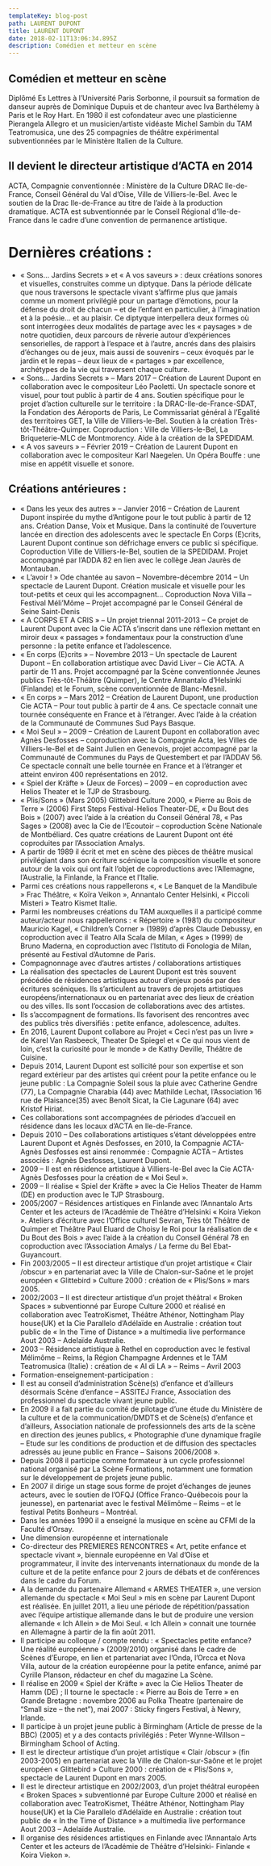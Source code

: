 ```yaml
---
templateKey: blog-post
path: LAURENT DUPONT
title: LAURENT DUPONT
date: 2018-02-11T13:06:34.895Z
description: Comédien et metteur en scène
---
```

## Comédien et metteur en scène

Diplômé Es Lettres à l’Université Paris Sorbonne, il poursuit sa formation de danseur auprès de Dominique Dupuis et de chanteur avec Iva Barthélemy à Paris et le Roy Hart. En 1980 il est cofondateur avec une plasticienne Pierangela Allegro et un musicien/artiste vidéaste Michel Sambin du TAM Teatromusica, une des 25 compagnies de théâtre expérimental subventionnées par le Ministère Italien de la Culture.

## Il devient le directeur artistique d’ACTA en 2014

ACTA, Compagnie conventionnée : Ministère de la Culture DRAC Ile-de-France, Conseil Général du Val d’Oise, Ville de Villiers-le-Bel. Avec le soutien de la Drac Ile-de-France au titre de l’aide à la production dramatique. ACTA est subventionnée par le Conseil Régional d’Ile-de-France dans le cadre d’une convention de permanence artistique.

# Dernières créations :

* « Sons… Jardins Secrets » et « A vos saveurs » : deux créations  sonores et visuelles, construites comme un diptyque. Dans la période délicate que nous traversons le spectacle vivant s’affirme plus que jamais comme un moment privilégié pour un partage d’émotions, pour la défense du droit de chacun – et de l’enfant en particulier, à l’imagination et à la poésie… et au plaisir. Ce diptyque interpellera deux formes où sont interrogées deux modalités de partage avec les « paysages » de notre quotidien, deux parcours de rêverie autour d’expériences sensorielles, de rapport à l’espace et à l’autre, ancrés dans des plaisirs d’échanges ou de jeux, mais aussi de souvenirs – ceux évoqués par le jardin et le repas – deux lieux de « partages » par excellence, archétypes de la vie qui traversent chaque culture.
* « Sons… Jardins Secrets » – Mars 2017 – Création de Laurent Dupont en collaboration avec le compositeur Léo Paoletti. Un spectacle sonore et visuel, pour tout public à partir de 4 ans. Soutien spécifique pour le projet d’action culturelle sur le territoire : la DRAC-Ile-de-France-SDAT, la Fondation des Aéroports de Paris, Le Commissariat général à l’Egalité des territoires GET, la Ville de Villiers-le-Bel. Soutien à la création Très-tôt-Théâtre-Quimper. Coproduction : Ville de Villiers-le-Bel, La Briqueterie-MLC de Montmorency. Aide à la création de la SPEDIDAM.
* « A vos saveurs » – Février 2019 – Création de Laurent Dupont en collaboration avec le compositeur Karl Naegelen. Un Opéra Bouffe : une mise en appétit visuelle et sonore.

## Créations antérieures :

* « Dans les yeux des autres » – Janvier 2016 – Création de Laurent Dupont inspirée du mythe d’Antigone pour le tout public à partir de 12 ans. Création Danse, Voix et Musique. Dans la continuité de l’ouverture lancée en direction des adolescents avec le spectacle  En Corps (E)crits, Laurent Dupont continue son défrichage envers ce public si spécifique. Coproduction Ville de Villiers-le-Bel, soutien de la SPEDIDAM. Projet accompagné par l’ADDA 82 en lien avec le collège Jean Jaurès de Montauban.
* « L’avoir ! »  Ode chantée au savon – Novembre-décembre 2014 – Un spectacle de Laurent Dupont. Création musicale et visuelle pour les tout-petits et ceux qui les accompagnent… Coproduction Nova Villa – Festival Méli’Môme – Projet accompagné par le Conseil Général de Seine Saint-Denis
* « A CORPS ET A CRIS » – Un projet triennal 2011-2013 – Ce projet de Laurent Dupont avec la Cie ACTA s’inscrit dans une réflexion mettant en miroir deux « passages » fondamentaux pour la construction d’une personne : la petite enfance et l’adolescence.
* « En corps (E)crits » – Novembre 2013 – Un spectacle de Laurent Dupont – En collaboration artistique avec David Liver – Cie ACTA. A partir de 11 ans. Projet accompagné par la Scène conventionnée Jeunes publics Très-tôt-Théâtre (Quimper), le Centre Annantalo d’Helsinki (Finlande) et le Forum, scène conventionnée de Blanc-Mesnil.
* « En corps » – Mars 2012 – Création de Laurent Dupont,  une production Cie ACTA – Pour tout public à partir de 4 ans. Ce spectacle connait une tournée conséquente en France et à l’étranger. Avec l’aide à la création de la Communauté de Communes Sud Pays Basque.
* « Moi Seul » – 2009 – Création de Laurent Dupont en collaboration avec Agnès Desfosses – coproduction avec la Compagnie Acta, les Villes de Villiers-le-Bel et de Saint Julien en Genevois, projet accompagné par la Communauté de Communes du Pays de Questembert et par l’ADDAV 56. Ce spectacle connaît une belle tournée en France et à l’étranger et atteint environ 400 représentations en 2012.
* « Spiel der Kräfte » (Jeux de Forces)  – 2009 – en coproduction avec Helios Theater et le TJP de Strasbourg.
* « Plis/Sons » (Mars 2005) Glittebird Culture 2000, « Pierre au Bois de Terre » (2006) First Steps Festival-Helios Theater-DE,  « Du Bout des Bois » (2007) avec l’aide à la création du Conseil Général 78, « Pas Sages » (2008) avec la Cie de l’Ecoutoir – coproduction Scène Nationale de Montbéliard. Ces quatre créations de Laurent Dupont ont été coproduites par l’Association Amalys.
* A partir de 1989 il écrit et met en scène des pièces de théâtre musical privilégiant dans son écriture scénique la composition visuelle et sonore autour de la voix qui ont fait l’objet de coproductions avec l’Allemagne, l’Australie, la Finlande, la France et l’Italie.
* Parmi ces créations nous rappellerons «, « Le Banquet de la Mandibule » Frac Théâtre, « Koïra Veikon »,     Annantalo Center Helsinki, « Piccoli Misteri » Teatro Kismet Italie.
* Parmi les nombreuses créations du TAM auxquelles il a participé comme auteur/acteur nous rappellerons :  « Répertoire » (1981) du compositeur Mauricio Kagel, « Children’s Corner » (1989) d’après Claude Debussy, en coproduction avec il Teatro Alla Scala de Milan, « Ages » (1999) de Bruno Maderna, en coproduction avec l’Istituto di Fonologia de Milan, présenté au Festival d’Automne de Paris.
* Compagnonnage avec d’autres artistes / collaborations artistiques
* La réalisation des spectacles de Laurent Dupont est très souvent précédée de résidences artistiques autour d’enjeux posés par des écritures scéniques. Ils s’articulent au travers de projets artistiques européens/internationaux ou en partenariat avec des lieux de création ou des villes. Ils sont l’occasion de collaborations avec des artistes.
* Ils s’accompagnent de formations. Ils favorisent des rencontres avec des publics très diversifiés : petite enfance, adolescence, adultes.
* En 2016, Laurent Dupont collabore au Projet « Ceci n’est pas un livre » de Karel Van Rasbeeck, Theater De Spiegel et « Ce qui nous vient de loin, c’est la curiosité pour le monde » de Kathy Deville, Théâtre de Cuisine.
* Depuis 2014, Laurent Dupont est sollicité pour son expertise et son regard extérieur par des artistes qui créent pour la petite enfance ou le jeune public : La Compagnie Soleil sous la pluie avec Catherine Gendre (77), La Compagnie Charabia (44) avec Mathilde Lechat, l’Association 16 rue de Plaisance(35) avec Benoît Sicat, la Cie Lagunare (64) avec Kristof Hiriat.
* Ces collaborations sont accompagnées de périodes d’accueil en résidence dans les locaux d’ACTA en Ile-de-France.
* Depuis 2010 – Des collaborations artistiques s’étant développées entre Laurent Dupont et Agnès Desfosses, en 2010,  la Compagnie ACTA-Agnès Desfosses est ainsi renommée : Compagnie ACTA – Artistes associés : Agnès Desfosses, Laurent Dupont.
* 2009 – Il est en résidence artistique à Villiers-le-Bel avec la Cie ACTA-Agnès Desfosses pour la création de « Moi Seul ».
* 2009 – Il réalise « Spiel der Kräfte » avec la Cie Helios Theater de Hamm (DE) en production avec le TJP Strasbourg.
* 2005/2007 – Résidences artistiques en Finlande avec l’Annantalo Arts Center et les acteurs de l’Académie de Théâtre d’Helsinki « Koira Viekon ». Ateliers d’écriture avec l’Office culturel Sevran, Très tôt Théâtre de Quimper et Théâtre Paul Eluard de Choisy le Roi pour la réalisation de « Du Bout des Bois » avec l’aide à la création du Conseil Général 78 en coproduction avec l’Association Amalys / La ferme du Bel Ebat- Guyancourt.
* Fin 2003/2005 – Il est directeur artistique d’un projet artistique « Clair /obscur » en partenariat avec la Ville de Chalon-sur-Saône et le projet européen « Glittebird » Culture 2000 : création de « Plis/Sons » mars 2005.
* 2002/2003 – Il est directeur artistique d’un projet théâtral « Broken Spaces » subventionné par Europe Culture 2000 et réalisé en collaboration avec TeatroKismet, Théâtre Athénor, Nottingham Play house(UK) et la Cie Parallelo d’Adélaïde en Australie : création tout public de « In the Time of Distance » a multimedia live performance Aout 2003 – Adelaïde Australie.
* 2003 – Résidence artistique à Rethel en coproduction avec le festival Mélimôme – Reims, la Région Champagne Ardennes et le TAM Teatromusica (Italie) : création de « Al di LA » – Reims – Avril 2003
* Formation-enseignement-participation :
* Il est au conseil d’administration Scène(s) d’enfance et d’ailleurs désormais Scène d’enfance – ASSITEJ France, Association des professionnel du spectacle vivant jeune public.
* En 2009 il a fait partie du comité de pilotage d’une étude du  Ministère de la culture et de la communication/DMDTS et de  Scène(s) d’enfance et d’ailleurs, Association nationale de professionnels des arts de la scène en direction des jeunes publics, « Photographie d’une dynamique fragile – Etude sur les conditions de production et de diffusion des spectacles adressés au jeune public en France – Saisons 2006/2008 ».
* Depuis 2008 il participe comme formateur à un cycle professionnel national organisé par La Scène Formations, notamment une formation sur le développement de projets jeune public.
* En 2007 il dirige un stage sous forme de projet d’échanges de jeunes acteurs, avec le soutien de l’OFQJ (Office Franco-Québecois pour la jeunesse), en partenariat avec le festival Mélimôme – Reims – et le festival Petits Bonheurs – Montréal.
* Dans les années 1990 il a enseigné la musique en scène au CFMI de la Faculté d’Orsay.
* Une dimension européenne et internationale
* Co-directeur des PREMIERES RENCONTRES « Art, petite enfance et spectacle vivant », biennale européenne en Val d’Oise et programmateur, il invite des intervenants internationaux du monde de la culture et de la petite enfance pour 2 jours de débats et de conférences dans le cadre du Forum.
* A la demande du partenaire Allemand « ARMES THEATER », une version allemande du spectacle « Moi Seul » mis  en scène par Laurent Dupont est réalisée. En juillet 2011, a  lieu une  période de répétition/passation avec l’équipe artistique allemande dans le but de produire une version allemande « Ich Allein » de Moi Seul.  « Ich Allein » connait une tournée en Allemagne à partir de la fin août 2011.
* Il participe au colloque / compte rendu : « Spectacles petite enfance? Une réalité européenne » (2009/2010) organisé dans le cadre de Scènes d’Europe, en lien et partenariat avec l’Onda, l’Orcca et Nova Villa, autour de la création européenne pour la petite enfance, animé par Cyrille Planson, rédacteur en chef du magazine La Scène.
* Il réalise en 2009  « Spiel der Kräfte » avec la Cie Helios Theater de Hamm (DE) ; Il tourne le spectacle : « Pierre au Bois de Terre » en Grande Bretagne : novembre 2006 au Polka Theatre (partenaire de “Small size – the net”), mai 2007 : Sticky fingers Festival, à Newry, Irlande.
* Il participe  à un projet  jeune public à  Birmingham (Article de presse de la BBC) (2005) et y a des contacts privilégiés : Peter Wynne-Willson – Birmingham School of Acting.
* Il est le directeur artistique d’un projet artistique « Clair /obscur » (fin 2003-2005) en partenariat avec la Ville de Chalon-sur-Saône et le projet européen « Glittebird » Culture 2000 : création de « Plis/Sons », spectacle de Laurent Dupont en mars 2005.
* Il est le directeur artistique en 2002/2003, d’un projet théâtral européen « Broken Spaces » subventionné par Europe Culture 2000 et réalisé en collaboration avec TeatroKismet, Théâtre Athénor, Nottingham Play house(UK) et la Cie Parallelo d’Adélaïde en Australie : création tout public de « In the Time of Distance » a multimedia live performance Aout 2003 – Adelaïde Australie.
* Il organise des résidences artistiques en Finlande avec l’Annantalo Arts Center et les acteurs de l’Académie de Théâtre d’Helsinki- Finlande « Koira Viekon ».

